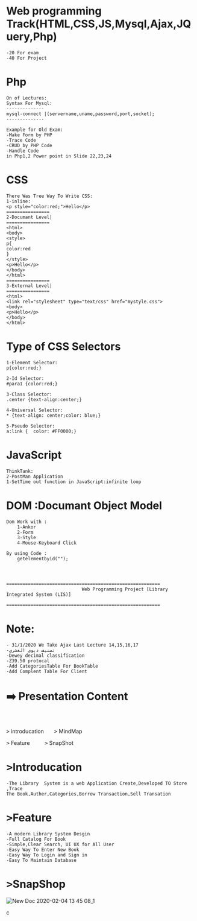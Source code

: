 # Web programming Track(HTML,CSS,JS,Mysql,Ajax,JQuery,Php)
 	-20 For exam
	-40 For Project
#
# Php
	On of Lectures:
	Syntax For Mysql:
	--------------
	mysql-connect |(servername,uname,password,port,socket);
	--------------
	
	Example for Old Exam:
	-Make Form by PHP
	-Trace Code
	-CRUD by PHP Code
	-Handle Code
	in Php1,2 Power point in Slide 22,23,24
#
# CSS
	There Was Tree Way To Write CSS:
	1-inline:
	<p style="color:red;">Hello</p>
	================
	2-Documant Level|
	================
	<html>
	<body>
	<style>
	p{
	color:red
	}
	</style>
	<p>Hello</p>
	</body>
	</html>
	================
	3-External Level|
	================
	<html>
	<link rel="stylesheet" type="text/css" href="mystyle.css">
	<body>
	<p>Hello</p>
	</body>
	</html>
	
#
# Type of CSS Selectors
	1-Element Selector:
	p{color:red;}
	
	2-Id Selector:
	#para1 {color:red;}
	
	3-Class Selector:
	.center {text-align:center;}
	
	4-Universal Selector:
	* {text-align: center;color: blue;}
	
	5-Pseudo Selector:
	a:link {  color: #FF0000;}


  
#

# JavaScript

	ThinkTank:
	2-PostMan Application
	1-SetTime out function in JavaScript:infinite loop
	
# DOM :Documant Object Model
	Dom Work with :
		1-Ankor
		2-Form
		3-Style
		4-Mouse-Keyboard Click
		
	By using Code :
		getelementbyid("");




	
#

					=========================================================
		                        Web Programming Project [Library Integrated System (LIS)]
		                        =========================================================
 # Note:
 	- 31/1/2020 We Take Ajax Last Lecture 14,15,16,17
 	-تصنيف ديوي العشري
 	-Dewey decimal classification
 	-Z39.50 protocal
	-Add CategoriesTable For BookTable
	-Add Complent Table For Client
	
 
 #  :arrow_right: Presentation Content
 #
 <br>
  <kbd>></kbd> introducation
  						&nbsp; &nbsp; &nbsp;  <kbd>></kbd> MindMap <br>

  <kbd>></kbd> Feature
  					&nbsp;	&nbsp;&nbsp; &nbsp; &nbsp;  <kbd>></kbd> SnapShot
<br>


#


#					        <kbd>></kbd>Introducation

	-The Library  System is a web Application Create,Developed TO Store ,Trace
	The Book,Auther,Categories,Borrow Transaction,Sell Transation
	
	






#			        <kbd>></kbd>Feature
 	
	-A modern Library System Desgin
	-Full Catalog For Book
	-Simple,Clear Search, UI UX for All User
	-Easy Way To Enter New Book
	-Easy Way To Login and Sign in
	-Easy To Maintain Database
	
	
#				  <kbd>></kbd>SnapShop


![New Doc 2020-02-04 13 45 08_1](https://user-images.githubusercontent.com/39864308/73742282-be139200-4754-11ea-879f-0526c1d16a1c.jpg)

c
